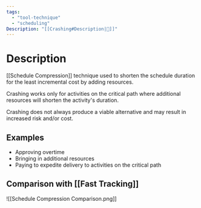 ```yaml
---
tags:
  - "tool-technique"
  - "scheduling"
Description: "[[Crashing#Description|📝]]"
---
```

# Description
[[Schedule Compression]] technique used to shorten the schedule duration for the least incremental cost by adding resources.

Crashing works only for activities on the critical path where additional resources will shorten the activity's duration.

Crashing does not always produce a viable alternative and may result in increased risk and/or cost.
## Examples
- Approving overtime
- Bringing in additional resources
- Paying to expedite delivery to activities on the critical path

## Comparison with [[Fast Tracking]]
![[Schedule Compression Comparison.png]]
